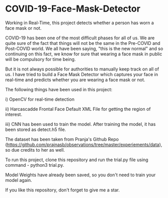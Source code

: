 # COVID-19-Face-Mask-Detector
Working in Real-Time, this project detects whether a person has worn a face mask or not.

COVID-19 has been one of the most difficult phases for all of us. We are quite sure of the fact that things will not be the same in the Pre-COVID and Post-COVID world. We all have been saying, "this is the new normal" and so continuing on this fact, we know for sure that wearing a face mask in public will be compulsory for time being.

But it is not always possible for authorities to manually keep track on all of us. I have tried to build a Face Mask Detector which captures your face in real-time and predicts whether you are wearing a face mask or not.

The following things have been used in this project:

i) OpenCV for real-time detection

ii) Harcascadde Frontal Face Default XML File for getting the region of interest.

iii) CNN has been used to train the model. After training the model, it has been stored as detect.h5 file.

The dataset has been taken from Pranja's Github Repo (https://github.com/prajnasb/observations/tree/master/experiements/data), so due credits to her as well.

To run this project, clone this repository and run the trial.py file using command - python3 trial.py.

Model Weights have already been saved, so you don't need to train your model again.

If you like this repository, don't forget to give me a star.
